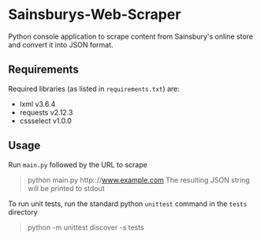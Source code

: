 # Sainsburys-Web-Scraper
Python console application to scrape content from Sainsbury's online store and convert it into JSON format.

## Requirements
Required libraries (as listed in `requirements.txt`) are:
* lxml v3.6.4
* requests v2.12.3
* cssselect v1.0.0

## Usage
Run `main.py` followed by the URL to scrape
> python main.py http&#58;://www.example.com
The resulting JSON string will be printed to stdout

To run unit tests, run the standard python `unittest` command in the `tests` directory
> python -m unittest discover -s tests